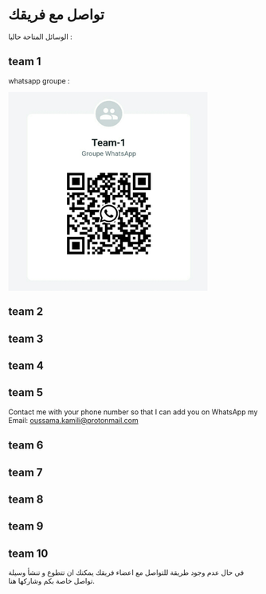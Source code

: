 # تواصل مع فريقك

الوسائل المتاحة حاليا :

## team 1 
whatsapp groupe :

<img src="./images/whatsapp-team-1.jpg" width="400" height = "400" style = "display: block">

## team 2
## team 3
## team 4
## team 5
Contact me with your phone number so that I can add you on WhatsApp
my Email: oussama.kamili@protonmail.com
## team 6
## team 7
## team 8
## team 9
## team 10

في حال عدم وجود طريقة للتواصل مع اعضاء فريقك يمكنك ان تتطوع و تنشأ وسيلة تواصل خاصة بكم  وشاركها هنا.
